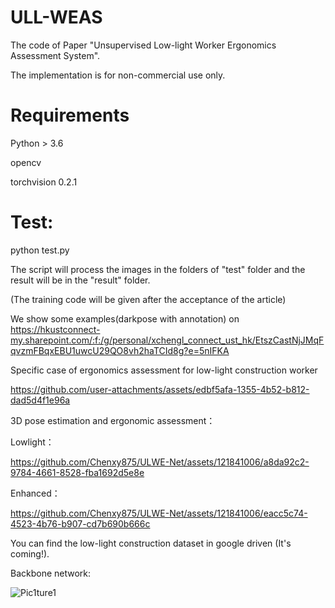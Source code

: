 

# ULL-WEAS
The code of Paper "Unsupervised Low-light Worker Ergonomics Assessment System".

The implementation is for non-commercial use only.

# Requirements
Python > 3.6

opencv

torchvision 0.2.1

# Test:

python test.py 

The script will process the images in the folders of "test" folder and the result will be in the "result" folder. 

(The training code will be given after the acceptance of the article)

We show some examples(darkpose with annotation) on https://hkustconnect-my.sharepoint.com/:f:/g/personal/xchengl_connect_ust_hk/EtszCastNjJMqFqvzmFBqxEBU1uwcU29QO8vh2haTCId8g?e=5nIFKA


Specific case of ergonomics assessment for low-light construction worker 





https://github.com/user-attachments/assets/edbf5afa-1355-4b52-b812-dad5d4f1e96a





3D pose estimation and ergonomic assessment：

Lowlight：



https://github.com/Chenxy875/ULWE-Net/assets/121841006/a8da92c2-9784-4661-8528-fba1692d5e8e




Enhanced：


https://github.com/Chenxy875/ULWE-Net/assets/121841006/eacc5c74-4523-4b76-b907-cd7b690b666c





You  can find the low-light construction dataset in google driven (It's coming!). 


Backbone network:

![Pic1ture1](https://github.com/user-attachments/assets/2e638d3b-9d2b-46da-a15d-e7af671a987f)

